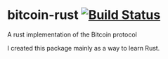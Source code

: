 # bitcoin-rust [![Build Status](https://travis-ci.org/agi90/bitcoin-rust.svg?branch=master)](https://travis-ci.org/agi90/bitcoin-rust)
A rust implementation of the Bitcoin protocol

I created this package mainly as a way to learn Rust.
